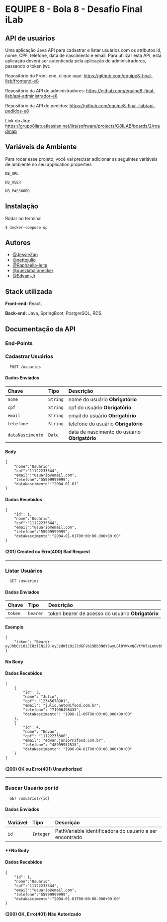 # EQUIPE 8 - Bola 8 - Desafio Final iLab

## API de usuários

Uma aplicação Java API para cadastrar e listar usuários com os atributos id, nome, CPF, telefone, data de nascimento e
email. Para utilizar esta API, esta aplicação deverá ser autenticada pela aplicação de administradores, passando o token jwt.

Repositório do Front-end, clique aqui: https://github.com/equipe8-final-ilab/frontend-e8

Repositório da API de administradores: https://github.com/equipe8-final-ilab/api-administrador-e8

Repositório da API de pedidos: https://github.com/equipe8-final-ilab/api-pedidos-e8

Link do Jira: https://grupo8ilab.atlassian.net/jira/software/projects/G8ILAB/boards/2/roadmap

## Variáveis de Ambiente

Para rodar esse projeto, você vai precisar adicionar as seguintes variáveis de ambiente no seu 
application.properties

`DB_URL`

`DB_USER`

`DB_PASSWORD`

## Instalação
Rodar no terminal
```
$ docker-compose up
```

## Autores

- [@JessieZan](https://www.github.com/JessieZan)
- [@nettojulio](https://www.github.com/nettojulio)
- [@Raphaella-leite](https://github.com/Raphaella-leite)
- [@queziabalonecker](https://github.com/queziabalonecker)
- [@Edvan-Jr](https://github.com/Edvan-Jr)

## Stack utilizada

**Front-end:** React.

**Back-end:** Java, SpringBoot, PostgreSQL, RDS.


## Documentação da API

### End-Points

### Cadastrar Usuários

```http
  POST /usuarios
```

#### Dados Enviados

| Chave   | Tipo       | Descrição                           |
| :---------- | :--------- | :---------------------------------- |
| `nome` | `String` | nome do usuário **Obrigatório** |
| `cpf` | `String` | cpf do usuário **Obrigatório** |
| `email` | `String` | email do usuário **Obrigatório** |
| `telefone` | `String` | telefone do usuário **Obrigatório** |
| `dataNascimento` | `Date` | data de nascimento do usuário **Obrigatório** |


#### Body
```http
{
	"nome":"Usuário",
	"cpf":"11122233344",
	"email":"usuario@email.com",
	"telefone":"55999999999",
	"dataNascimento":"2004-01-01"
}
```

#### Dados Recebidos
```http
{
	"id": 1,
	"nome":"Usuário",
	"cpf":"11122233344",
	"email":"usuario@email.com",
	"telefone":"55999999999",
	"dataNascimento":"2004-01-01T00:00:00.000+00:00"
}
```

#### (201) Created ou Erro(400) Bad Request

---


### Listar Usuários

```http
  GET /usuarios
```

#### Dados Enviados

| Chave   | Tipo       | Descrição                                   |
| :---------- | :--------- | :------------------------------------------ |
| `token` | `bearer` | token bearer de acesso do usuario **Obrigatório** |

#### Exemplo
```http
{
	"token": "Bearer eyJhbGciOiJIUzI1NiJ9.eyJzdWIiOiJJdGFsb19Db3N0YSwyLGl0YWxvQGVtYWlsLmNvbSw3MTEyMzQ1Njc4OSIsImlzcyI6IkZvb2RMb3ZlcnMiLCJleHAiOjE2NDg3ODA4Nzl9.0UW7jMU8_S9VvluB3tMDvwRHAbp6ZcMoCoyFRrO6Udk"
}
```

#### No Body

#### Dados Recebidos

```http
[
  	{
		"id": 3,
		"nome": "Julio",
		"cpf": "12345678901",
		"email": "julio.neto@ifood.com.br",
		"telefone": "71996498435",
		"dataNascimento": "1988-11-09T00:00:00.000+00:00"
	},
	{
		"id": 4,
		"nome": "Edvan",
		"cpf": "11122233300",
		"email": "edvan.junior@ifood.com.br",
		"telefone": "48999952515",
		"dataNascimento": "1986-04-01T00:00:00.000+00:00"
	}
]
```

#### (200) OK ou Erro(401) Unauthorized

---


### Buscar Usuário por id

```http
  GET /usuarios/{id}
```

#### Dados Enviados

| Variável   | Tipo       | Descrição                                   |
| :---------- | :--------- | :------------------------------------------ |
| `id`      | `Integer` | PathVariable identificadora do usuario a ser encontrado |

#### **No Body

#### Dados Recebidos

```http
{
  	"id": 1,
	"nome":"Usuário",
	"cpf":"11122233344",
	"email":"usuario@email.com",
	"telefone":"55999999999",
	"dataNascimento":"2004-01-01T00:00:00.000+00:00"
}
```

#### (200) OK, Erro(401) Não Autorizado
